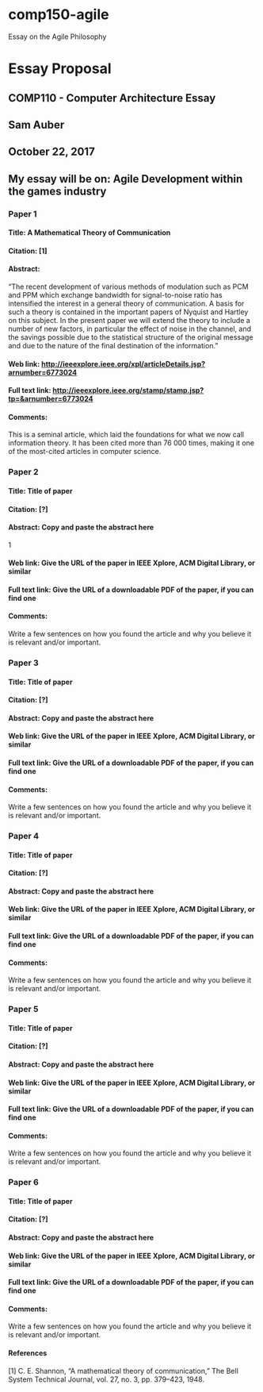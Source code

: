 # comp150-agile
Essay on the Agile Philosophy

# Essay Proposal
## COMP110 - Computer Architecture Essay
## Sam Auber
## October 22, 2017
## My essay will be on: Agile Development within the games industry

### Paper 1
#### Title: A Mathematical Theory of Communication
#### Citation: [1]
#### Abstract: 
“The recent development of various methods of modulation such as PCM and
PPM which exchange bandwidth for signal-to-noise ratio has intensified the interest
in a general theory of communication. A basis for such a theory is contained in the
important papers of Nyquist and Hartley on this subject. In the present paper we
will extend the theory to include a number of new factors, in particular the effect of
noise in the channel, and the savings possible due to the statistical structure of the
original message and due to the nature of the final destination of the information.”
#### Web link: http://ieeexplore.ieee.org/xpl/articleDetails.jsp?arnumber=6773024
#### Full text link: http://ieeexplore.ieee.org/stamp/stamp.jsp?tp=&arnumber=6773024
#### Comments: 
This is a seminal article, which laid the foundations for what we now call
information theory. It has been cited more than 76 000 times, making it one of the
most-cited articles in computer science.

### Paper 2
#### Title: Title of paper
#### Citation: [?]
#### Abstract: Copy and paste the abstract here
1
#### Web link: Give the URL of the paper in IEEE Xplore, ACM Digital Library, or similar
#### Full text link: Give the URL of a downloadable PDF of the paper, if you can find one
#### Comments:
Write a few sentences on how you found the article and why you believe it
is relevant and/or important.

### Paper 3
#### Title: Title of paper
#### Citation: [?]
#### Abstract: Copy and paste the abstract here
#### Web link: Give the URL of the paper in IEEE Xplore, ACM Digital Library, or similar
#### Full text link: Give the URL of a downloadable PDF of the paper, if you can find one
#### Comments:
Write a few sentences on how you found the article and why you believe it
is relevant and/or important.

### Paper 4
#### Title: Title of paper
#### Citation: [?]
#### Abstract: Copy and paste the abstract here
#### Web link: Give the URL of the paper in IEEE Xplore, ACM Digital Library, or similar
#### Full text link: Give the URL of a downloadable PDF of the paper, if you can find one
#### Comments:
Write a few sentences on how you found the article and why you believe it
is relevant and/or important.

### Paper 5
#### Title: Title of paper
#### Citation: [?]
#### Abstract: Copy and paste the abstract here
#### Web link: Give the URL of the paper in IEEE Xplore, ACM Digital Library, or similar
#### Full text link: Give the URL of a downloadable PDF of the paper, if you can find one
#### Comments:
Write a few sentences on how you found the article and why you believe it
is relevant and/or important.

### Paper 6
#### Title: Title of paper
#### Citation: [?]
#### Abstract: Copy and paste the abstract here
#### Web link: Give the URL of the paper in IEEE Xplore, ACM Digital Library, or similar
#### Full text link: Give the URL of a downloadable PDF of the paper, if you can find one
#### Comments:
Write a few sentences on how you found the article and why you believe it
is relevant and/or important.

#### References
[1] C. E. Shannon, “A mathematical theory of communication,” The Bell System
Technical Journal, vol. 27, no. 3, pp. 379–423, 1948.
